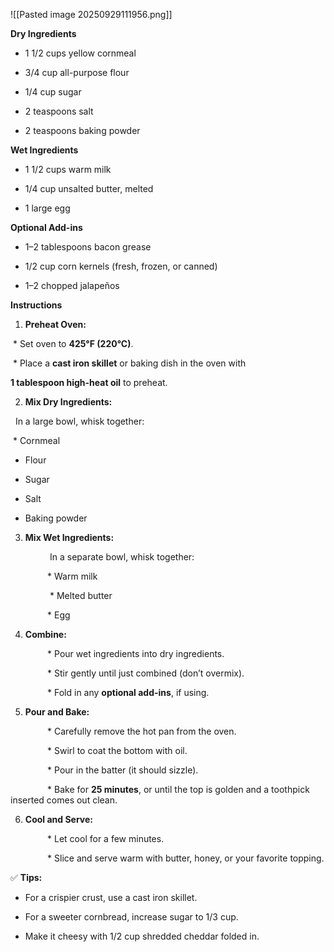 

![[Pasted image 20250929111956.png]]



****Dry Ingredients****

* 1 1/2 cups yellow cornmeal

* 3/4 cup all-purpose flour

* 1/4 cup sugar

* 2 teaspoons salt

* 2 teaspoons baking powder

****Wet Ingredients****

* 1 1/2 cups warm milk

* 1/4 cup unsalted butter, melted

* 1 large egg

****Optional Add-ins****

* 1–2 tablespoons bacon grease

* 1/2 cup corn kernels (fresh, frozen, or canned)

* 1–2 chopped jalapeños

****Instructions****

1. ****Preheat Oven:****

 * Set oven to **425°F (220°C)**.

 * Place a **cast iron skillet** or baking dish in the oven with

**1 tablespoon high-heat oil** to preheat.

2. ****Mix Dry Ingredients**:**

  In a large bowl, whisk together:

 * Cornmeal

* Flour

* Sugar

* Salt

* Baking powder

3. ****Mix Wet Ingredients:****

                In a separate bowl, whisk together:

               * Warm milk

                * Melted butter

               * Egg

4. ****Combine:****

               * Pour wet ingredients into dry ingredients.

               * Stir gently until just combined (don’t overmix).

               * Fold in any **optional add-ins**, if using.

5. ****Pour and Bake:****

               * Carefully remove the hot pan from the oven.

               * Swirl to coat the bottom with oil.

               * Pour in the batter (it should sizzle).

               * Bake for **25 minutes**, or until the top is golden and a toothpick inserted comes out clean.

6. ****Cool and Serve:****

               * Let cool for a few minutes.

               * Slice and serve warm with butter, honey, or your favorite topping.

✅ ****Tips:****

* For a crispier crust, use a cast iron skillet.

* For a sweeter cornbread, increase sugar to 1/3 cup.

* Make it cheesy with 1/2 cup shredded cheddar folded in.